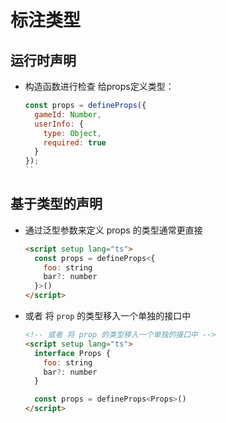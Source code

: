 # 标注类型

## 运行时声明

+ 构造函数进行检查 给props定义类型：

  ```js
  const props = defineProps({
    gameId: Number,
    userInfo: {
      type: Object,
      required: true
    }
  });
  ``

## 基于类型的声明

+ 通过泛型参数来定义 props 的类型通常更直接

  ```html
  <script setup lang="ts">
    const props = defineProps<{
      foo: string
      bar?: number
    }>()
  </script>
  ```

+ 或者 将 `prop` 的类型移入一个单独的接口中

  ```html
  <!-- 或者 将 prop 的类型移入一个单独的接口中 -->
  <script setup lang="ts">
    interface Props {
      foo: string
      bar?: number
    }

    const props = defineProps<Props>()
  </script>
  ```
